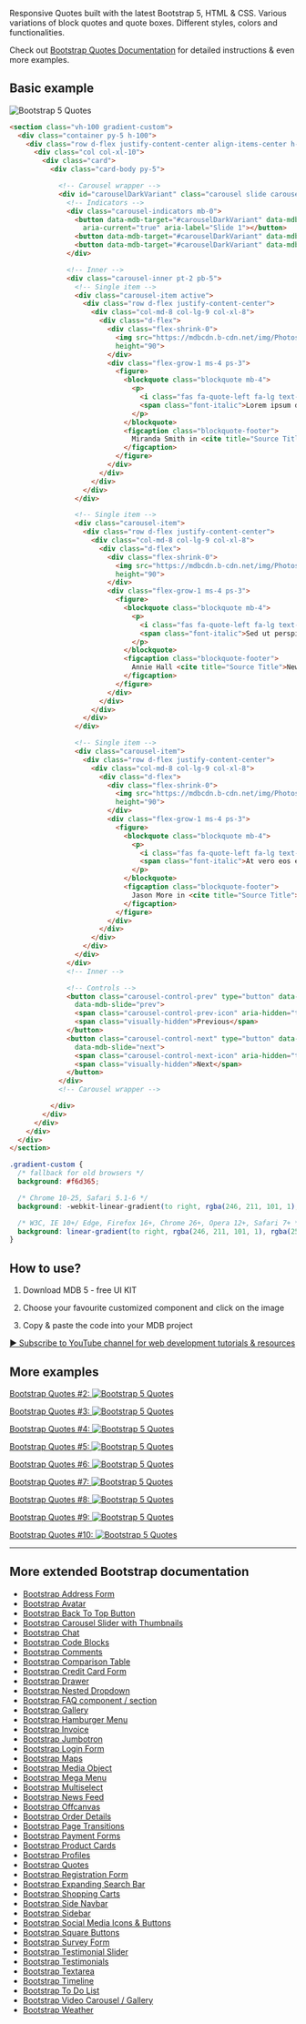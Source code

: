 
Responsive Quotes built with the latest Bootstrap 5, HTML & CSS. Various variations of block quotes and quote boxes. Different styles, colors and functionalities.

Check out [Bootstrap Quotes Documentation](https://mdbootstrap.com/docs/standard/extended/quotes/) for detailed instructions & even more examples.

## Basic example

![Bootstrap 5 Quotes](https://mdbootstrap.com/img/Marketing/github/quotes/basic.png)

```html
<section class="vh-100 gradient-custom">
  <div class="container py-5 h-100">
    <div class="row d-flex justify-content-center align-items-center h-100">
      <div class="col col-xl-10">
        <div class="card">
          <div class="card-body py-5">

            <!-- Carousel wrapper -->
            <div id="carouselDarkVariant" class="carousel slide carousel-dark" data-mdb-ride="carousel">
              <!-- Indicators -->
              <div class="carousel-indicators mb-0">
                <button data-mdb-target="#carouselDarkVariant" data-mdb-slide-to="0" class="active"
                  aria-current="true" aria-label="Slide 1"></button>
                <button data-mdb-target="#carouselDarkVariant" data-mdb-slide-to="1" aria-label="Slide 1"></button>
                <button data-mdb-target="#carouselDarkVariant" data-mdb-slide-to="2" aria-label="Slide 1"></button>
              </div>

              <!-- Inner -->
              <div class="carousel-inner pt-2 pb-5">
                <!-- Single item -->
                <div class="carousel-item active">
                  <div class="row d-flex justify-content-center">
                    <div class="col-md-8 col-lg-9 col-xl-8">
                      <div class="d-flex">
                        <div class="flex-shrink-0">
                          <img src="https://mdbcdn.b-cdn.net/img/Photos/Avatars/img%20(1).webp" class="rounded-circle mb-4 mb-lg-0 shadow-2" alt="woman avatar" width="90"
                          height="90">
                        </div>
                        <div class="flex-grow-1 ms-4 ps-3">
                          <figure>
                            <blockquote class="blockquote mb-4">
                              <p>
                                <i class="fas fa-quote-left fa-lg text-warning me-2"></i>
                                <span class="font-italic">Lorem ipsum dolor sit amet consectetur adipisicing elit. Pariatur sint nesciunt ad itaque aperiam expedita officiis incidunt minus facere, molestias quisquam impedit inventore.</span>
                              </p>
                            </blockquote>
                            <figcaption class="blockquote-footer">
                              Miranda Smith in <cite title="Source Title">The Guardian</cite>
                            </figcaption>
                          </figure>
                        </div>
                      </div>
                    </div>
                  </div>
                </div>

                <!-- Single item -->
                <div class="carousel-item">
                  <div class="row d-flex justify-content-center">
                    <div class="col-md-8 col-lg-9 col-xl-8">
                      <div class="d-flex">
                        <div class="flex-shrink-0">
                          <img src="https://mdbcdn.b-cdn.net/img/Photos/Avatars/img%20(2).webp" class="rounded-circle mb-4 mb-lg-0 shadow-2" alt="woman avatar" width="90"
                          height="90">
                        </div>
                        <div class="flex-grow-1 ms-4 ps-3">
                          <figure>
                            <blockquote class="blockquote mb-4">
                              <p>
                                <i class="fas fa-quote-left fa-lg text-warning me-2"></i>
                                <span class="font-italic">Sed ut perspiciatis unde omnis iste natus error sit voluptatem accusantium doloremque laudantium, totam rem aperiam, eaque ipsa quae ab illo inventore veritatis.</span>
                              </p>
                            </blockquote>
                            <figcaption class="blockquote-footer">
                              Annie Hall <cite title="Source Title">New York Times</cite>
                            </figcaption>
                          </figure>
                        </div>
                      </div>
                    </div>
                  </div>
                </div>

                <!-- Single item -->
                <div class="carousel-item">
                  <div class="row d-flex justify-content-center">
                    <div class="col-md-8 col-lg-9 col-xl-8">
                      <div class="d-flex">
                        <div class="flex-shrink-0">
                          <img src="https://mdbcdn.b-cdn.net/img/Photos/Avatars/img%20(9).webp" class="rounded-circle mb-4 mb-lg-0 shadow-2" alt="woman avatar" width="90"
                          height="90">
                        </div>
                        <div class="flex-grow-1 ms-4 ps-3">
                          <figure>
                            <blockquote class="blockquote mb-4">
                              <p>
                                <i class="fas fa-quote-left fa-lg text-warning me-2"></i>
                                <span class="font-italic">At vero eos et accusamus et iusto odio dignissimos qui blanditiis praesentium voluptatum deleniti atque corrupti quos dolores et quas molestias excepturi sint amet dolore.</span>
                              </p>
                            </blockquote>
                            <figcaption class="blockquote-footer">
                              Jason More in <cite title="Source Title">Smash Magazine</cite>
                            </figcaption>
                          </figure>
                        </div>
                      </div>
                    </div>
                  </div>
                </div>
              </div>
              <!-- Inner -->

              <!-- Controls -->
              <button class="carousel-control-prev" type="button" data-mdb-target="#carouselDarkVariant"
                data-mdb-slide="prev">
                <span class="carousel-control-prev-icon" aria-hidden="true"></span>
                <span class="visually-hidden">Previous</span>
              </button>
              <button class="carousel-control-next" type="button" data-mdb-target="#carouselDarkVariant"
                data-mdb-slide="next">
                <span class="carousel-control-next-icon" aria-hidden="true"></span>
                <span class="visually-hidden">Next</span>
              </button>
            </div>
            <!-- Carousel wrapper -->

          </div>
        </div>
      </div>
    </div>
  </div>
</section>
```

```css
.gradient-custom {
  /* fallback for old browsers */
  background: #f6d365;

  /* Chrome 10-25, Safari 5.1-6 */
  background: -webkit-linear-gradient(to right, rgba(246, 211, 101, 1), rgba(253, 160, 133, 1));

  /* W3C, IE 10+/ Edge, Firefox 16+, Chrome 26+, Opera 12+, Safari 7+ */
  background: linear-gradient(to right, rgba(246, 211, 101, 1), rgba(253, 160, 133, 1))
}
```

## How to use?

1. Download MDB 5 - free UI KIT

2. Choose your favourite customized component and click on the image

3. Copy & paste the code into your MDB project

[▶️ Subscribe to YouTube channel for web development tutorials & resources](https://www.youtube.com/MDBootstrap?sub_confirmation=1)

## More examples

[Bootstrap Quotes #2:
![Bootstrap 5 Quotes](https://mdbootstrap.com/img/Marketing/github/quotes/section-2.png)](https://mdbootstrap.com/docs/standard/extended/quotes/#section-2)

[Bootstrap Quotes #3:
![Bootstrap 5 Quotes](https://mdbootstrap.com/img/Marketing/github/quotes/section-3.png)](https://mdbootstrap.com/docs/standard/extended/quotes/#section-3)

[Bootstrap Quotes #4:
![Bootstrap 5 Quotes](https://mdbootstrap.com/img/Marketing/github/quotes/section-4.png)](https://mdbootstrap.com/docs/standard/extended/quotes/#section-4)

[Bootstrap Quotes #5:
![Bootstrap 5 Quotes](https://mdbootstrap.com/img/Marketing/github/quotes/section-5.png)](https://mdbootstrap.com/docs/standard/extended/quotes/#section-5)

[Bootstrap Quotes #6:
![Bootstrap 5 Quotes](https://mdbootstrap.com/img/Marketing/github/quotes/section-6.png)](https://mdbootstrap.com/docs/standard/extended/quotes/#section-6)

[Bootstrap Quotes #7:
![Bootstrap 5 Quotes](https://mdbootstrap.com/img/Marketing/github/quotes/section-7.png)](https://mdbootstrap.com/docs/standard/extended/quotes/#section-7)

[Bootstrap Quotes #8:
![Bootstrap 5 Quotes](https://mdbootstrap.com/img/Marketing/github/quotes/section-8.png)](https://mdbootstrap.com/docs/standard/extended/quotes/#section-8)

[Bootstrap Quotes #9:
![Bootstrap 5 Quotes](https://mdbootstrap.com/img/Marketing/github/quotes/section-9.png)](https://mdbootstrap.com/docs/standard/extended/quotes/#section-9)

[Bootstrap Quotes #10:
![Bootstrap 5 Quotes](https://mdbootstrap.com/img/Marketing/github/quotes/section-10.png)](https://mdbootstrap.com/docs/standard/extended/quotes/#section-10)


___

## More extended Bootstrap documentation

<ul>
<li><a href="https://mdbootstrap.com/docs/standard/extended/bootstrap-address-form/">Bootstrap Address Form</a></li>
<li><a href="https://mdbootstrap.com/docs/standard/extended/avatar/">Bootstrap Avatar</a></li>
<li><a href="https://mdbootstrap.com/docs/standard/extended/back-to-top/">Bootstrap Back To Top Button</a></li>
<li><a href="https://mdbootstrap.com/docs/standard/extended/carousel-with-thumbnails/">Bootstrap Carousel Slider with Thumbnails</a></li>
<li><a href="https://mdbootstrap.com/docs/standard/extended/chat/">Bootstrap Chat</a></li>
<li><a href="https://mdbootstrap.com/docs/standard/extended/code/">Bootstrap Code Blocks</a></li>
<li><a href="https://mdbootstrap.com/docs/standard/extended/comments/">Bootstrap Comments</a></li>
<li><a href="https://mdbootstrap.com/docs/standard/extended/bootstrap-comparison-table/">Bootstrap Comparison Table</a></li>
<li><a href="https://mdbootstrap.com/docs/standard/extended/credit-card/">Bootstrap Credit Card Form</a></li>
<li><a href="https://mdbootstrap.com/docs/standard/extended/drawer/">Bootstrap Drawer</a></li>
<li><a href="https://mdbootstrap.com/docs/standard/extended/dropdown-multilevel/">Bootstrap Nested Dropdown</a></li>
<li><a href="https://mdbootstrap.com/docs/standard/extended/faq/">Bootstrap FAQ component / section</a></li>
<li><a href="https://mdbootstrap.com/docs/standard/extended/gallery/">Bootstrap Gallery</a></li>
<li><a href="https://mdbootstrap.com/docs/standard/extended/hamburger-menu/">Bootstrap Hamburger Menu</a></li>
<li><a href="https://mdbootstrap.com/docs/standard/extended/bootstrap-invoice/">Bootstrap Invoice</a></li>
<li><a href="https://mdbootstrap.com/docs/standard/extended/jumbotron/">Bootstrap Jumbotron</a></li>
<li><a href="https://mdbootstrap.com/docs/standard/extended/login/">Bootstrap Login Form</a></li>
<li><a href="https://mdbootstrap.com/docs/standard/extended/maps/">Bootstrap Maps</a></li>
<li><a href="https://mdbootstrap.com/docs/standard/extended/media-object/">Bootstrap Media Object</a></li>
<li><a href="https://mdbootstrap.com/docs/standard/extended/mega-menu/">Bootstrap Mega Menu</a></li> 
<li><a href="https://mdbootstrap.com/docs/standard/extended/multiselect/">Bootstrap Multiselect</a></li> 
<li><a href="https://mdbootstrap.com/docs/standard/extended/news-feed/">Bootstrap News Feed</a></li> 
<li><a href="https://mdbootstrap.com/docs/standard/extended/offcanvas/">Bootstrap Offcanvas</a></li> 
<li><a href="https://mdbootstrap.com/docs/standard/extended/order-details/">Bootstrap Order Details</a></li> 
<li><a href="https://mdbootstrap.com/docs/standard/extended/page-transitions/">Bootstrap Page Transitions</a></li> 
<li><a href="https://mdbootstrap.com/docs/standard/extended/payment-forms/">Bootstrap Payment Forms</a></li> 
<li><a href="https://mdbootstrap.com/docs/standard/extended/product-cards/">Bootstrap Product Cards</a></li> 
<li><a href="https://mdbootstrap.com/docs/standard/extended/profiles/">Bootstrap Profiles</a></li>  
<li><a href="https://mdbootstrap.com/docs/standard/extended/quotes/">Bootstrap Quotes</a></li> 
<li><a href="https://mdbootstrap.com/docs/standard/extended/registration/">Bootstrap Registration Form</a></li> 
<li><a href="https://mdbootstrap.com/docs/standard/extended/search-expanding/">Bootstrap Expanding Search Bar</a></li> 
<li><a href="https://mdbootstrap.com/docs/standard/extended/shopping-carts/">Bootstrap Shopping Carts</a></li> 
<li><a href="https://mdbootstrap.com/docs/standard/extended/side-navbar/">Bootstrap Side Navbar</a></li>  
<li><a href="https://mdbootstrap.com/docs/standard/extended/sidebar/">Bootstrap Sidebar</a></li>  
<li><a href="https://mdbootstrap.com/docs/standard/extended/social-media/">Bootstrap Social Media Icons & Buttons</a></li>  
<li><a href="https://mdbootstrap.com/docs/standard/extended/square-buttons/">Bootstrap Square Buttons</a></li>  
<li><a href="https://mdbootstrap.com/docs/standard/extended/bootstrap-survey-form/">Bootstrap Survey Form</a></li>  
<li><a href="https://mdbootstrap.com/docs/standard/extended/testimonial-slider/">Bootstrap Testimonial Slider</a></li>  
<li><a href="https://mdbootstrap.com/docs/standard/extended/testimonials/">Bootstrap Testimonials</a></li>  
<li><a href="https://mdbootstrap.com/docs/standard/extended/textarea/">Bootstrap Textarea</a></li>  
<li><a href="https://mdbootstrap.com/docs/standard/extended/timeline/">Bootstrap Timeline</a></li>  
<li><a href="https://mdbootstrap.com/docs/standard/extended/to-do-list/">Bootstrap To Do List</a></li>  
<li><a href="https://mdbootstrap.com/docs/standard/extended/video-carousel/">Bootstrap Video Carousel / Gallery</a></li>  
<li><a href="https://mdbootstrap.com/docs/standard/extended/weather/">Bootstrap Weather</a></li>  
</ul>

